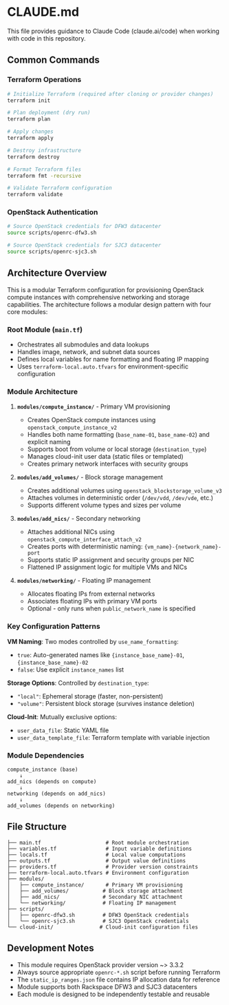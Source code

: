 # CLAUDE.md

This file provides guidance to Claude Code (claude.ai/code) when working with code in this repository.

## Common Commands

### Terraform Operations
```bash
# Initialize Terraform (required after cloning or provider changes)
terraform init

# Plan deployment (dry run)
terraform plan

# Apply changes
terraform apply

# Destroy infrastructure
terraform destroy

# Format Terraform files
terraform fmt -recursive

# Validate Terraform configuration
terraform validate
```

### OpenStack Authentication
```bash
# Source OpenStack credentials for DFW3 datacenter
source scripts/openrc-dfw3.sh

# Source OpenStack credentials for SJC3 datacenter
source scripts/openrc-sjc3.sh
```

## Architecture Overview

This is a modular Terraform configuration for provisioning OpenStack compute instances with comprehensive networking and storage capabilities. The architecture follows a modular design pattern with four core modules:

### Root Module (`main.tf`)
- Orchestrates all submodules and data lookups
- Handles image, network, and subnet data sources
- Defines local variables for name formatting and floating IP mapping
- Uses `terraform-local.auto.tfvars` for environment-specific configuration

### Module Architecture

1. **`modules/compute_instance/`** - Primary VM provisioning
   - Creates OpenStack compute instances using `openstack_compute_instance_v2`
   - Handles both name formatting (`base_name-01`, `base_name-02`) and explicit naming
   - Supports boot from volume or local storage (`destination_type`)
   - Manages cloud-init user data (static files or templated)
   - Creates primary network interfaces with security groups

2. **`modules/add_volumes/`** - Block storage management
   - Creates additional volumes using `openstack_blockstorage_volume_v3`
   - Attaches volumes in deterministic order (`/dev/vdd`, `/dev/vde`, etc.)
   - Supports different volume types and sizes per volume

3. **`modules/add_nics/`** - Secondary networking
   - Attaches additional NICs using `openstack_compute_interface_attach_v2`
   - Creates ports with deterministic naming: `{vm_name}-{network_name}-port`
   - Supports static IP assignment and security groups per NIC
   - Flattened IP assignment logic for multiple VMs and NICs

4. **`modules/networking/`** - Floating IP management
   - Allocates floating IPs from external networks
   - Associates floating IPs with primary VM ports
   - Optional - only runs when `public_network_name` is specified

### Key Configuration Patterns

**VM Naming**: Two modes controlled by `use_name_formatting`:
- `true`: Auto-generated names like `{instance_base_name}-01`, `{instance_base_name}-02`
- `false`: Use explicit `instance_names` list

**Storage Options**: Controlled by `destination_type`:
- `"local"`: Ephemeral storage (faster, non-persistent)
- `"volume"`: Persistent block storage (survives instance deletion)

**Cloud-Init**: Mutually exclusive options:
- `user_data_file`: Static YAML file
- `user_data_template_file`: Terraform template with variable injection

### Module Dependencies
```
compute_instance (base)
    ↓
add_nics (depends on compute)
    ↓
networking (depends on add_nics)
    ↓
add_volumes (depends on networking)
```

## File Structure
```
├── main.tf                     # Root module orchestration
├── variables.tf                # Input variable definitions
├── locals.tf                   # Local value computations
├── outputs.tf                  # Output value definitions
├── providers.tf                # Provider version constraints
├── terraform-local.auto.tfvars # Environment configuration
├── modules/
│   ├── compute_instance/       # Primary VM provisioning
│   ├── add_volumes/           # Block storage attachment
│   ├── add_nics/              # Secondary NIC attachment
│   └── networking/            # Floating IP management
├── scripts/
│   ├── openrc-dfw3.sh         # DFW3 OpenStack credentials
│   └── openrc-sjc3.sh         # SJC3 OpenStack credentials
└── cloud-init/               # Cloud-init configuration files
```

## Development Notes

- This module requires OpenStack provider version ~> 3.3.2
- Always source appropriate `openrc-*.sh` script before running Terraform
- The `static_ip_ranges.json` file contains IP allocation data for reference
- Module supports both Rackspace DFW3 and SJC3 datacenters
- Each module is designed to be independently testable and reusable